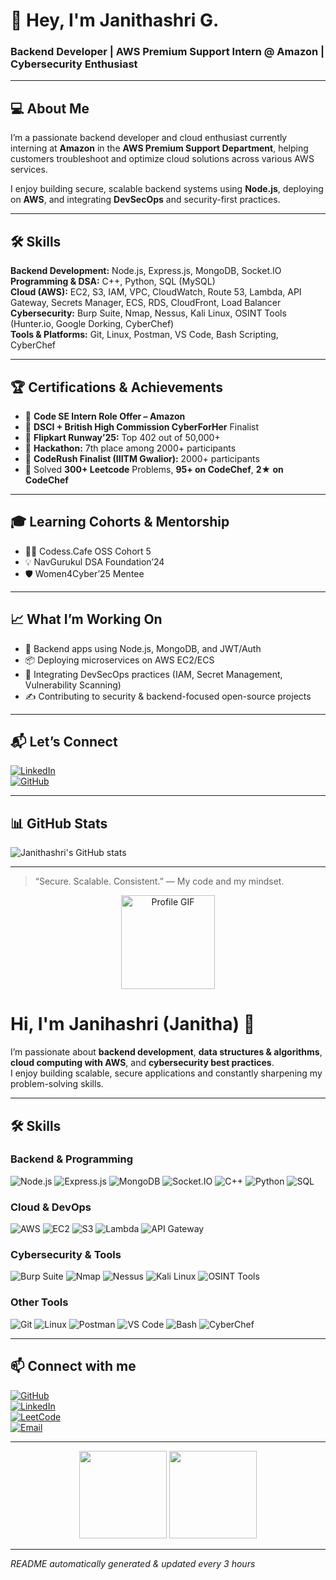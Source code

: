 # 👋 Hey, I'm Janithashri G.

### Backend Developer | AWS Premium Support Intern @ Amazon | Cybersecurity Enthusiast

---

## 💻 About Me

I’m a passionate backend developer and cloud enthusiast currently interning at **Amazon** in the **AWS Premium Support Department**, helping customers troubleshoot and optimize cloud solutions across various AWS services.

I enjoy building secure, scalable backend systems using **Node.js**, deploying on **AWS**, and integrating **DevSecOps** and security-first practices.

---

## 🛠️ Skills

**Backend Development:** Node.js, Express.js, MongoDB, Socket.IO  
**Programming & DSA:** C++, Python, SQL (MySQL)  
**Cloud (AWS):** EC2, S3, IAM, VPC, CloudWatch, Route 53, Lambda, API Gateway, Secrets Manager, ECS, RDS, CloudFront, Load Balancer  
**Cybersecurity:** Burp Suite, Nmap, Nessus, Kali Linux, OSINT Tools (Hunter.io, Google Dorking, CyberChef)  
**Tools & Platforms:** Git, Linux, Postman, VS Code, Bash Scripting, CyberChef

---

## 🏆 Certifications & Achievements

- 🔹 **Code SE Intern Role Offer – Amazon**  
- 🔹 **DSCI + British High Commission CyberForHer** Finalist  
- 🥇 **Flipkart Runway’25:** Top 402 out of 50,000+  
- 🥈 **Hackathon:** 7th place among 2000+ participants  
- 🏅 **CodeRush Finalist (IIITM Gwalior):** 2000+ participants  
- 🧠 Solved **300+ Leetcode** Problems, **95+ on CodeChef**, **2★ on CodeChef**

---

## 🎓 Learning Cohorts & Mentorship

- 👩‍💻 Codess.Cafe OSS Cohort 5  
- 💡 NavGurukul DSA Foundation’24  
- 🛡 Women4Cyber’25 Mentee

---

## 📈 What I’m Working On

- 🔧 Backend apps using Node.js, MongoDB, and JWT/Auth  
- 📦 Deploying microservices on AWS EC2/ECS  
- 🔐 Integrating DevSecOps practices (IAM, Secret Management, Vulnerability Scanning)  
- ✍️ Contributing to security & backend-focused open-source projects

---

## 📬 Let’s Connect

[![LinkedIn](https://img.shields.io/badge/LinkedIn-0077B5?style=for-the-badge&logo=linkedin&logoColor=white)](https://www.linkedin.com/in/janithashri)  
[![GitHub](https://img.shields.io/badge/GitHub-181717?style=for-the-badge&logo=github&logoColor=white)](https://github.com/JanithashriG)

---

## 📊 GitHub Stats

![Janithashri's GitHub stats](https://github-readme-stats.vercel.app/api?username=JanithashriG&show_icons=true&theme=radical&count_private=true)

---

> “Secure. Scalable. Consistent.” — My code and my mindset.
<p align="center">
  <img src="https://raw.githubusercontent.com/janihashri/janihashri/master/profile.gif" alt="Profile GIF" width="150" />
</p>

# Hi, I'm Janihashri (Janitha) 👋

I’m passionate about **backend development**, **data structures & algorithms**, **cloud computing with AWS**, and **cybersecurity best practices**.  
I enjoy building scalable, secure applications and constantly sharpening my problem-solving skills.

---

## 🛠️ Skills

### Backend & Programming
![Node.js](https://img.shields.io/badge/-Node.js-000?&logo=node.js)
![Express.js](https://img.shields.io/badge/-Express.js-000?&logo=express)
![MongoDB](https://img.shields.io/badge/-MongoDB-000?&logo=mongodb)
![Socket.IO](https://img.shields.io/badge/-Socket.IO-000?&logo=socket.io)
![C++](https://img.shields.io/badge/-C++-000?&logo=c%2b%2b)
![Python](https://img.shields.io/badge/-Python-000?&logo=python)
![SQL](https://img.shields.io/badge/-MySQL-000?&logo=mysql)

### Cloud & DevOps
![AWS](https://img.shields.io/badge/-AWS-000?&logo=amazon-aws)
![EC2](https://img.shields.io/badge/-EC2-000?&logo=amazon-aws)
![S3](https://img.shields.io/badge/-S3-000?&logo=amazon-aws)
![Lambda](https://img.shields.io/badge/-Lambda-000?&logo=amazon-aws)
![API Gateway](https://img.shields.io/badge/-API%20Gateway-000?&logo=amazon-aws)

### Cybersecurity & Tools
![Burp Suite](https://img.shields.io/badge/-Burp_Suite-000?&logo=portswigger)
![Nmap](https://img.shields.io/badge/-Nmap-000?&logo=nmap)
![Nessus](https://img.shields.io/badge/-Nessus-000?&logo=nessus)
![Kali Linux](https://img.shields.io/badge/-Kali_Linux-000?&logo=kali-linux)
![OSINT Tools](https://img.shields.io/badge/-OSINT-000?&logo=google)

### Other Tools
![Git](https://img.shields.io/badge/-Git-000?&logo=git)
![Linux](https://img.shields.io/badge/-Linux-000?&logo=linux)
![Postman](https://img.shields.io/badge/-Postman-000?&logo=postman)
![VS Code](https://img.shields.io/badge/-VS_Code-000?&logo=visual-studio-code)
![Bash](https://img.shields.io/badge/-Bash-000?&logo=gnu-bash)
![CyberChef](https://img.shields.io/badge/-CyberChef-000?&logo=chef)

---

## 📫 Connect with me

[![GitHub](https://img.shields.io/badge/GitHub-%2312100E.svg?style=for-the-badge&logo=github&logoColor=white)](https://github.com/janihashri)  
[![LinkedIn](https://img.shields.io/badge/LinkedIn-%230077B5.svg?style=for-the-badge&logo=linkedin&logoColor=white)](https://linkedin.com/in/janihashri)  
[![LeetCode](https://img.shields.io/badge/LeetCode-%23000000.svg?style=for-the-badge&logo=leetcode&logoColor=orange)](https://leetcode.com/janihashri)  
[![Email](https://img.shields.io/badge/Email-%23D14836.svg?style=for-the-badge&logo=gmail&logoColor=white)](mailto:your.email@example.com)

---

<p align="center">
  <img height="140px" src="https://github-readme-stats.vercel.app/api?username=janihashri&show_icons=true&hide_title=true&count_private=true&theme=radical" />
  <img height="140px" src="https://github-readme-stats.vercel.app/api/top-langs/?username=janihashri&layout=compact&hide=html&theme=radical" />
</p>

---

*README automatically generated & updated every 3 hours*


    
